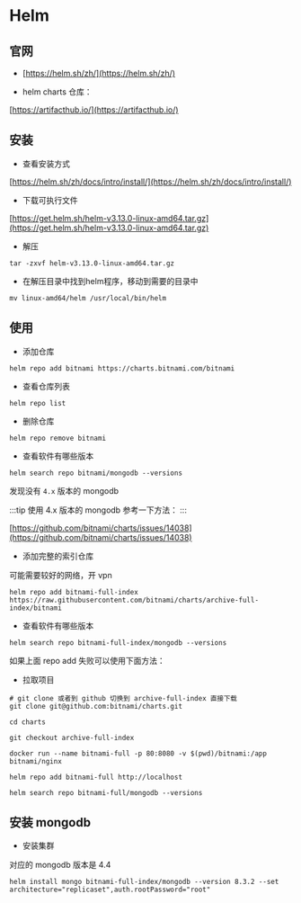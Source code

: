 # Helm

## 官网

- [https://helm.sh/zh/](https://helm.sh/zh/)

- helm charts 仓库：

[https://artifacthub.io/](https://artifacthub.io/)

## 安装

- 查看安装方式

[https://helm.sh/zh/docs/intro/install/](https://helm.sh/zh/docs/intro/install/)

- 下载可执行文件

[https://get.helm.sh/helm-v3.13.0-linux-amd64.tar.gz](https://get.helm.sh/helm-v3.13.0-linux-amd64.tar.gz)

- 解压

```shell
tar -zxvf helm-v3.13.0-linux-amd64.tar.gz
```

- 在解压目录中找到helm程序，移动到需要的目录中

```shell
mv linux-amd64/helm /usr/local/bin/helm
```

## 使用

- 添加仓库

```shell
helm repo add bitnami https://charts.bitnami.com/bitnami
```

- 查看仓库列表

```shell
helm repo list
```

- 删除仓库

```shell
helm repo remove bitnami
```

- 查看软件有哪些版本

```shell
helm search repo bitnami/mongodb --versions
```

发现没有 `4.x` 版本的 mongodb

:::tip
使用 4.x 版本的 mongodb 参考一下方法：
:::

[https://github.com/bitnami/charts/issues/14038](https://github.com/bitnami/charts/issues/14038)

- 添加完整的索引仓库

可能需要较好的网络，开 vpn

```shell
helm repo add bitnami-full-index https://raw.githubusercontent.com/bitnami/charts/archive-full-index/bitnami
```

- 查看软件有哪些版本

```shell
helm search repo bitnami-full-index/mongodb --versions
```

如果上面 repo add 失败可以使用下面方法：

- 拉取项目

```shell
# git clone 或者到 github 切换到 archive-full-index 直接下载
git clone git@github.com:bitnami/charts.git

cd charts

git checkout archive-full-index

docker run --name bitnami-full -p 80:8080 -v $(pwd)/bitnami:/app bitnami/nginx

helm repo add bitnami-full http://localhost

helm search repo bitnami-full/mongodb --versions
```

## 安装 mongodb

- 安装集群

对应的 mongodb 版本是 4.4

```shell
helm install mongo bitnami-full-index/mongodb --version 8.3.2 --set architecture="replicaset",auth.rootPassword="root"
```

